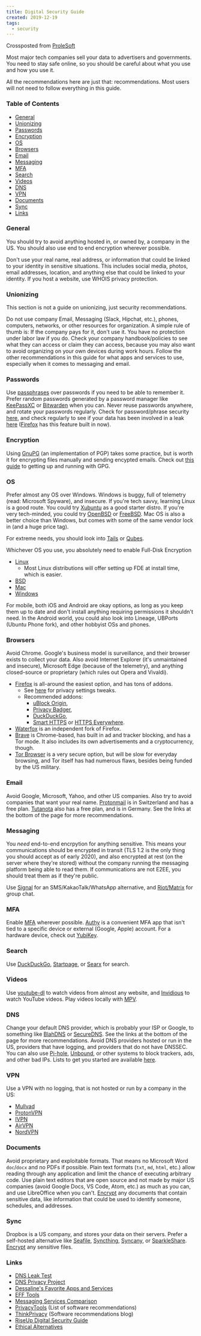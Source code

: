 ```yaml
---
title: Digital Security Guide
created: 2019-12-19
tags:
  - security
---
```


Crossposted from [ProleSoft](https://prolesoft.github.io)

Most major tech companies sell your data to advertisers and governments. You
need to stay safe online, so you should be careful about what you use and how
you use it.

All the recommendations here are just that: recommendations. Most users will not
need to follow everything in this guide.

### Table of Contents

* [General](#general)
* [Unionizing](#unionizing)
* [Passwords](#passwords)
* [Encryption](#encryption)
* [OS](#os)
* [Browsers](#browsers)
* [Email](#email)
* [Messaging](#messaging)
* [MFA](#mfa)
* [Search](#search)
* [Videos](#videos)
* [DNS](#dns)
* [VPN](#vpn)
* [Documents](#documents)
* [Sync](#sync)
* [Links](#links)

### General

You should try to avoid anything hosted in, or owned by, a company in the US.
You should also use end to end encryption wherever possible.

Don't use your real name, real address, or information that could be linked to
your identity in sensitive situations. This includes social media, photos, email
addresses, location, and anything else that could be linked to your identity. If
you host a website, use WHOIS privacy protection.

### Unionizing

This section is not a guide on unionizing, just security recommendations.

Do not use company Email, Messaging (Slack, Hipchat, etc.), phones, computers,
networks, or other resources for organization. A simple rule of thumb is: If the
company pays for it, don't use it. You have no protection under labor law if you
do. Check your company handbook/policies to see what they can access or claim
they can access, because you may also want to avoid organizing on your own
devices during work hours. Follow the other recommendations in this guide for
what apps and services to use, especially when it comes to messaging and email.

### Passwords

Use [passphrases](https://www.xkcd.com/936/) over passwords if you need to be
able to remember it. Prefer random passwords generated by a password manager
like [KeePassXC](https://keepassxc.org/) or [Bitwarden](https://bitwarden.com/)
when you can. Never reuse passwords anywhere, and rotate your passwords
regularly. Check for password/phrase security
[here](https://howsecureismypassword.net/), and check regularly to see if your
data has been involved in a leak [here](https://haveibeenpwned.com/)
([Firefox](#browsers) has this feature built in now).

### Encryption

Using [GnuPG](https://gnupg.org/) (an implementation of PGP) takes some
practice, but is worth it for encrypting files manually and sending encypted
emails. Check out [this guide](https://github.com/bfrg/gpg-guide) to getting up
and running with GPG.

### OS

Prefer almost any OS over Windows. Windows is buggy, full of telemetry (read:
Microsoft Spyware), and insecure. If you're tech savvy, learning Linux is a good
route. You could try [Xubuntu](https://xubuntu.org/) as a good starter distro.
If you're very tech-minded, you could try [OpenBSD](https://www.openbsd.org/) or
[FreeBSD](https://www.freebsd.org/). Mac OS is also a better choice than
Windows, but comes with some of the same vendor lock in (and a huge price tag).

For extreme needs, you should look into [Tails](https://tails.boum.org/) or
[Qubes](https://www.qubes-os.org/).

Whichever OS you use, you absolutely need to enable Full-Disk Encryption

* [Linux](https://wiki.archlinux.org/index.php/Disk_encryption)
    * Most Linux distributions will offer setting up FDE at install time, which
      is easier.
* [BSD](https://forums.freebsd.org/threads/howto-quick-geli-encryption-guide.29652/)
* [Mac](https://support.apple.com/en-us/HT204837)
* [Windows](https://support.microsoft.com/en-us/help/4028713/windows-10-turn-on-device-encryption)

For mobile, both iOS and Android are okay options, as long as you keep them up
to date and don't install anything requiring permissions it shouldn't need. In
the Android world, you could also look into Lineage, UBPorts (Ubuntu Phone
fork), and other hobbyist OSs and phones.

### Browsers

Avoid Chrome. Google's business model is surveillance, and their browser exists
to collect your data. Also avoid Internet Explorer (it's unmaintained and
insecure), Microsoft Edge (because of the telemetry), and anything closed-source
or proprietary (which rules out Opera and Vivaldi).

* [Firefox](https://www.mozilla.org/en-US/firefox/) is all-around the easiest
  option, and has tons of addons.
    * See [here](https://github.com/pyllyukko/user.js) for privacy settings tweaks.
    * Recommended addons:
        * [uBlock Origin](https://addons.mozilla.org/en-US/firefox/addon/ublock-origin/),
        * [Privacy Badger](https://addons.mozilla.org/en-US/firefox/addon/privacy-badger17/),
        * [DuckDuckGo](https://addons.mozilla.org/en-US/firefox/addon/duckduckgo-for-firefox/),
        * [Smart HTTPS](https://addons.mozilla.org/en-US/firefox/addon/smart-https-revived/) or [HTTPS Everywhere](https://addons.mozilla.org/en-US/firefox/addon/https-everywhere/).
* [Waterfox](https://www.waterfox.net/) is an independent fork of Firefox.
* [Brave](https://brave.com/) is Chrome-based, has built in ad and tracker
  blocking, and has a Tor mode. It also includes its own advertisements and a
  cryptocurrency, though.
* [Tor Browser](https://www.torproject.org/download/) is a very secure option,
  but will be slow for everyday browsing, and Tor itself has had numerous flaws,
  besides being funded by the US military.

### Email

Avoid Google, Microsoft, Yahoo, and other US companies. Also try to avoid
companies that want your real name. [Protonmail](https://protonmail.com/) is in
Switzerland and has a free plan. [Tutanota](https://tutanota.com/) also has a
free plan, and is in Germany. See the links at the bottom of the page for more
recommendations.

### Messaging

You _need_ end-to-end encrpytion for anything sensitive. This means your
communications should be encrypted in transit (TLS 1.2 is the only thing you
should accept as of early 2020), and also encrypted at rest (on the server where
they're stored) without the company running the messaging platform being able to
read them. If communications are not E2EE, you should treat them as if they're
public.

Use [Signal](https://signal.org/) for an SMS/KakaoTalk/WhatsApp alternative, and
[Riot/Matrix](https://about.riot.im/) for group chat.

### MFA

Enable [MFA](https://en.wikipedia.org/wiki/Multi-factor_authentication) wherever
possible. [Authy](https://authy.com/) is a convenient MFA app that isn't tied to
a specific device or external (Google, Apple) account. For a hardware device,
check out [YubiKey](https://www.yubico.com/).

### Search

Use [DuckDuckGo](https://duckduckgo.com/),
[Startpage](https://www.startpage.com/), or [Searx](https://searx.me/) for
search.

### Videos

Use [youtube-dl](https://youtube-dl.org/) to watch videos from almost any
website, and [Invidious](https://www.invidio.us/) to watch YouTube videos. Play
videos locally with [MPV](https://mpv.io/).

### DNS

Change your default DNS provider, which is probably your ISP or Google, to
something like [BlahDNS](https://blahdns.com/) or
[SecureDNS](https://securedns.eu/). See the links at the bottom of the page for
more recommendations. Avoid DNS providers hosted or run in the US, providers
that have logging, and providers that do not have DNSSEC. You can also use
[Pi-hole](https://pi-hole.net/),
[Unbound](https://forums.freebsd.org/threads/pi-hole-alternative.67704/), or
other systems to block trackers, ads, and other bad IPs. Lists to get you
started are available [here](https://www.iblocklist.com/).

### VPN

Use a VPN with no logging, that is not hosted or run by a company in the US:

* [Mullvad](https://mullvad.net/en/)
* [ProtonVPN](https://protonvpn.com/)
* [IVPN](https://www.ivpn.net/)
* [AirVPN](https://airvpn.org/)
* [NordVPN](https://nordvpn.com/)

### Documents

Avoid proprietary and exploitable formats. That means no Microsoft Word
`doc`/`docx` and no PDFs if possible. Plain text formats (`txt`, `md`, `html`,
etc.) allow reading through any application and limit the chance of executing
arbitrary code. Use plain text editors that are open source and not made by
major US companies (avoid Google Docs, VS Code, Atom, etc.) as much as you can,
and use LibreOffice when you can't. [Encrypt](#encryption) any documents that
contain sensitive data, like information that could be used to identify someone,
schedules, and addresses.

### Sync

Dropbox is a US company, and stores your data on their servers. Prefer a
self-hosted alternative like [Seafile](https://github.com/haiwen/seafile),
[Syncthing](https://github.com/syncthing/syncthing),
[Syncany](https://github.com/syncany/syncany), or
[SparkleShare](https://www.sparkleshare.org/). [Encrypt](#encryption) any
sensitive files.

### Links

* [DNS Leak Test](https://dnsleaktest.com/)
* [DNS Privacy Project](https://dnsprivacy.org/wiki/)
* [Dessaline's Favorite Apps and Services](https://github.com/dessalines/essays/blob/master/favorite_apps_and_services.md)
* [EFF Tools](https://www.eff.org/pages/tools)
* [Messaging Services Comparison](https://github.com/dessalines/Messaging-Services-Comparison)
* [PrivacyTools](https://www.privacytools.io/) (List of software recommendations)
* [ThinkPrivacy](https://www.thinkprivacy.io/) (Software recommendations blog)
* [RiseUp Digital Security Guide](https://riseup.net/en/security)
* [Ethical Alternatives](https://ethical.net/resources/)

